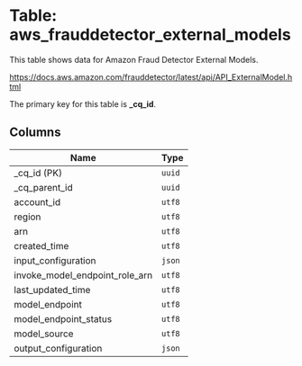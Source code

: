 # Table: aws_frauddetector_external_models

This table shows data for Amazon Fraud Detector External Models.

https://docs.aws.amazon.com/frauddetector/latest/api/API_ExternalModel.html

The primary key for this table is **_cq_id**.

## Columns

| Name          | Type          |
| ------------- | ------------- |
|_cq_id (PK)|`uuid`|
|_cq_parent_id|`uuid`|
|account_id|`utf8`|
|region|`utf8`|
|arn|`utf8`|
|created_time|`utf8`|
|input_configuration|`json`|
|invoke_model_endpoint_role_arn|`utf8`|
|last_updated_time|`utf8`|
|model_endpoint|`utf8`|
|model_endpoint_status|`utf8`|
|model_source|`utf8`|
|output_configuration|`json`|